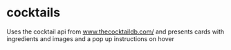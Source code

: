 # cocktails

Uses the cocktail api from www.thecocktaildb.com/ and presents cards with ingredients and images and a pop up instructions on hover
